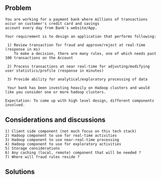 ## Problem
    
    You are working for a payment bank where millions of transactions occur on customer's credit card and savings 
    account every day from Bank's website/App.
     
    Your requirement is to design an application that performs following:
     
     1) Review transaction for fraud and approve/reject at real-time (response in ms)
        To make a decision, there are many rules, one of which needs past 100 transactions on the Account
     
     2) Process transactions at near real-time for adjusting/modifying user statistics/profile (response in minutes)
     
     3) Provide ability for analytical/exploratory processing of data
     
     Your bank has been investing heavily on Hadoop clusters and would like you consider one or more hadoop clusters.

    Expectation: To come up with high level design, different components involved.

## Considerations and discussions

    1) Client side component (not much focus on this tech stack)
    2) Hadoop component to use for real-time activities
    3) Hadoop component to use near-real-time processing
    4) Hadoop component to use for exploratory activities
    5) Storage considerations
    6) Any caching (local, remote) component that will be needed ?
    7) Where will fraud rules reside ?

## Solutions

 